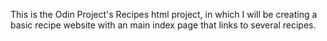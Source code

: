 This is the Odin Project's Recipes html project, in which I will be creating a basic recipe website with an main index page that links to several recipes.